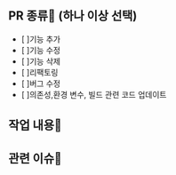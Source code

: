 ## PR 종류🧑 (하나 이상 선택)

- [ ]기능 추가
- [ ]기능 수정
- [ ]기능 삭제
- [ ]리팩토링
- [ ]버그 수정
- [ ]의존성,환경 변수, 빌드 관련 코드 업데이트

## 작업 내용🤚


## 관련 이슈💨

